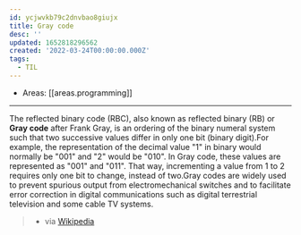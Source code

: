 ```yaml
---
id: ycjwvkb79c2dnvbao8giujx
title: Gray code
desc: ''
updated: 1652818296562
created: '2022-03-24T00:00:00.000Z'
tags:
  - TIL
---
```


- Areas: [[areas.programming]]

---

The reflected binary code (RBC), also known as reflected binary (RB) or **Gray code** after Frank Gray, is an ordering of the binary numeral system such that two successive values differ in only one bit (binary digit).For example, the representation of the decimal value "1" in binary would normally be "001" and "2" would be "010". In Gray code, these values are represented as "001" and "011". That way, incrementing a value from 1 to 2 requires only one bit to change, instead of two.Gray codes are widely used to prevent spurious output from electromechanical switches and to facilitate error correction in digital communications such as digital terrestrial television and some cable TV systems.

> - via [Wikipedia](https://en.wikipedia.org/wiki/Gray%20code)
